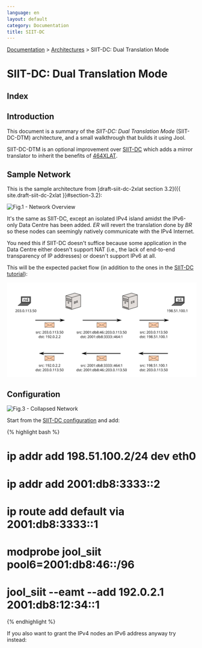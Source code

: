```yaml
---
language: en
layout: default
category: Documentation
title: SIIT-DC
---
```


[Documentation](documentation.html) > [Architectures](documentation.html#architectures) > SIIT-DC: Dual Translation Mode

# SIIT-DC: Dual Translation Mode

## Index

## Introduction

This document is a summary of the _SIIT-DC: Dual Translation Mode_ (SIIT-DC-DTM) architecture, and a small walkthrough that builds it using Jool.

SIIT-DC-DTM is an optional improvement over [SIIT-DC](mod-run-siit-dc.html) which adds a mirror translator to inherit the benefits of [464XLAT](mod-run-464xlat.html).

## Sample Network

This is the sample architecture from [draft-siit-dc-2xlat section 3.2]({{ site.draft-siit-dc-2xlat }}#section-3.2):

![Fig.1 - Network Overview](../images/network/siit-dc-2xlat-overview.svg "Fig.1 - Network Overview")

It's the same as SIIT-DC, except an isolated IPv4 island amidst the IPv6-only Data Centre has been added. _ER_ will revert the translation done by _BR_ so these nodes can seemingly natively communicate with the IPv4 Internet.

You need this if SIIT-DC doesn't suffice because some application in the Data Centre either doesn't support NAT (i.e., the lack of end-to-end transparency of IP addresses) or doesn't support IPv6 at all.

This will be the expected packet flow (in addition to the ones in the [SIIT-DC tutorial](mod-run-siit-dc.html)):

![Fig.2 - Packet Flow](../images/flow/siit-dc-2xlat.svg "Fig.2 - Packet Flow")

## Configuration

![Fig.3 - Collapsed Network](../images/network/siit-dc-2xlat-collapsed.svg "Fig.3 - Collapsed Network")

Start from the [SIIT-DC configuration](mod-run-siit-dc.html#configuration) and add:

{% highlight bash %}
# ip addr add 198.51.100.2/24 dev eth0
# ip addr add 2001:db8:3333::2
# ip route add default via 2001:db8:3333::1
# 
# modprobe jool_siit pool6=2001:db8:46::/96
# jool_siit --eamt --add 192.0.2.1 2001:db8:12:34::1
{% endhighlight %}

If you also want to grant the IPv4 nodes an IPv6 address anyway try instead:


